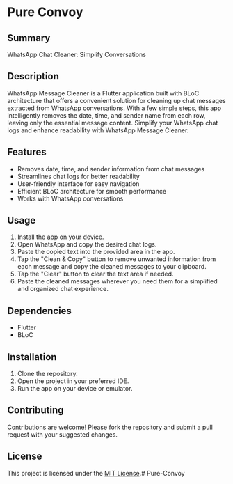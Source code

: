 # Pure Convoy

## Summary

WhatsApp Chat Cleaner: Simplify Conversations

## Description

WhatsApp Message Cleaner is a Flutter application built with BLoC architecture that offers a convenient solution for cleaning up chat messages extracted from WhatsApp conversations. With a few simple steps, this app intelligently removes the date, time, and sender name from each row, leaving only the essential message content. Simplify your WhatsApp chat logs and enhance readability with WhatsApp Message Cleaner.

## Features

- Removes date, time, and sender information from chat messages
- Streamlines chat logs for better readability
- User-friendly interface for easy navigation
- Efficient BLoC architecture for smooth performance
- Works with WhatsApp conversations

## Usage

1. Install the app on your device.
2. Open WhatsApp and copy the desired chat logs.
3. Paste the copied text into the provided area in the app.
4. Tap the "Clean & Copy" button to remove unwanted information from each message and copy the cleaned messages to your clipboard.
5. Tap the "Clear" button to clear the text area if needed.
6. Paste the cleaned messages wherever you need them for a simplified and organized chat experience.

## Dependencies

- Flutter
- BLoC

## Installation

1. Clone the repository.
2. Open the project in your preferred IDE.
3. Run the app on your device or emulator.

## Contributing

Contributions are welcome! Please fork the repository and submit a pull request with your suggested changes.

## License

This project is licensed under the [MIT License](LICENSE).# Pure-Convoy
